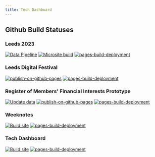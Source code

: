 ```yaml
---
title: Tech Dashboard
---
```


## Github Build Statuses

### Leeds 2023

[![Data Pipeline](https://github.com/open-innovations/leeds-2023/actions/workflows/data-puller.yml/badge.svg)](https://github.com/open-innovations/leeds-2023/actions/workflows/data-puller.yml)
[![Microsite build](https://github.com/open-innovations/leeds-2023/actions/workflows/deploy-site.yml/badge.svg)](https://github.com/open-innovations/leeds-2023/actions/workflows/deploy-site.yml)
[![pages-build-deployment](https://github.com/open-innovations/leeds-2023/actions/workflows/pages/pages-build-deployment/badge.svg)](https://github.com/open-innovations/leeds-2023/actions/workflows/pages/pages-build-deployment)

### Leeds Digital Festival

[![publish-on-github-pages](https://github.com/open-innovations/leeds-digital-festival-data/actions/workflows/deploy-site.yml/badge.svg)](https://github.com/open-innovations/leeds-digital-festival-data/actions/workflows/deploy-site.yml)
[![pages-build-deployment](https://github.com/open-innovations/leeds-digital-festival-data/actions/workflows/pages/pages-build-deployment/badge.svg)](https://github.com/open-innovations/leeds-digital-festival-data/actions/workflows/pages/pages-build-deployment)

### Register of Members' Financial Interests Prototype

[![Update data](https://github.com/open-innovations/register-of-members-interests-proto/actions/workflows/update-data.yml/badge.svg)](https://github.com/open-innovations/register-of-members-interests-proto/actions/workflows/update-data.yml)
[![publish-on-github-pages](https://github.com/open-innovations/register-of-members-interests-proto/actions/workflows/deploy-site.yml/badge.svg)](https://github.com/open-innovations/register-of-members-interests-proto/actions/workflows/deploy-site.yml)
[![pages-build-deployment](https://github.com/open-innovations/register-of-members-interests-proto/actions/workflows/pages/pages-build-deployment/badge.svg)](https://github.com/open-innovations/register-of-members-interests-proto/actions/workflows/pages/pages-build-deployment)

### Weeknotes

[![Build site](https://github.com/open-innovations/weeknotes/actions/workflows/build-site.yml/badge.svg)](https://github.com/open-innovations/weeknotes/actions/workflows/build-site.yml)
[![pages-build-deployment](https://github.com/open-innovations/weeknotes/actions/workflows/pages/pages-build-deployment/badge.svg)](https://github.com/open-innovations/weeknotes/actions/workflows/pages/pages-build-deployment)

### Tech Dashboard

[![Build site](https://github.com/open-innovations/tech-dashboard/actions/workflows/build-site.yml/badge.svg)](https://github.com/open-innovations/tech-dashboard/actions/workflows/build-site.yml)
[![pages-build-deployment](https://github.com/open-innovations/tech-dashboard/actions/workflows/pages/pages-build-deployment/badge.svg)](https://github.com/open-innovations/tech-dashboard/actions/workflows/pages/pages-build-deployment)